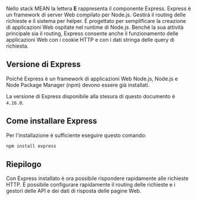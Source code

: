 Nello stack MEAN la lettera **E** rappresenta il componente Express. Express è un framework di server Web compilato per Node.js. Gestirà il routing delle richieste e il sistema per helper. È progettato per semplificare la creazione di applicazioni Web ospitate nel runtime di Node.js. Benché la sua attività principale sia il routing, Express consente anche il funzionamento delle applicazioni Web con i cookie HTTP e con i dati stringa delle query di richiesta.

## <a name="express-version"></a>Versione di Express

Poiché Express è un framework di applicazioni Web Node.js, Node.js e Node Package Manager (npm) devono essere già installati.

La versione di Express disponibile alla stesura di questo documento è `4.16.0`.

## <a name="how-to-install-express"></a>Come installare Express

Per l'installazione è sufficiente eseguire questo comando:

   ```bash
   npm install express
   ```

## <a name="summary"></a>Riepilogo

Con Express installato è ora possibile rispondere rapidamente alle richieste HTTP. È possibile configurare rapidamente il routing delle richieste e i gestori delle API e dei dati di risposta delle pagine Web.
